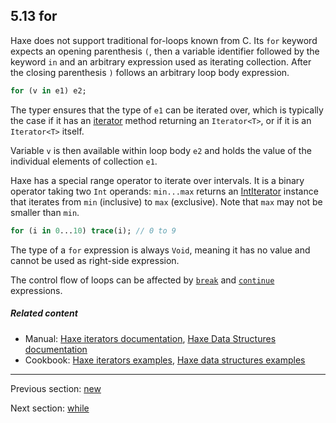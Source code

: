 ## 5.13 for

Haxe does not support traditional for-loops known from C. Its `for` keyword expects an opening parenthesis `(`, then a variable identifier followed by the keyword `in` and an arbitrary expression used as iterating collection. After the closing parenthesis `)` follows an arbitrary loop body expression.

```haxe
for (v in e1) e2;
```

The typer ensures that the type of `e1` can be iterated over, which is typically the case if it has an  [iterator](lf-iterators.md) method returning an `Iterator<T>`, or if it is an `Iterator<T>` itself.

Variable `v` is then available within loop body `e2` and holds the value of the individual elements of collection `e1`.

Haxe has a special range operator to iterate over intervals. It is a binary operator taking two `Int` operands: `min...max` returns an [IntIterator](http://api.haxe.org/IntIterator.html) instance that iterates from `min` (inclusive) to `max` (exclusive). Note that `max` may not be smaller than `min`.

```haxe
for (i in 0...10) trace(i); // 0 to 9
```

The type of a `for` expression is always `Void`, meaning it has no value and cannot be used as right-side expression.

The control flow of loops can be affected by [`break`](expression-break.md) and [`continue`](expression-continue.md) expressions.

##### Related content

* Manual: [Haxe iterators documentation](lf-iterators.md), [Haxe Data Structures documentation](std-ds.md)
* Cookbook: [Haxe iterators examples](http://code.haxe.org/tag/iterator.html), [Haxe data structures examples](http://code.haxe.org/tag/data-structures.html)

---

Previous section: [new](expression-new.md)

Next section: [while](expression-while.md)